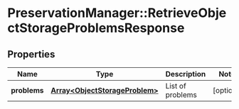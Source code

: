 # PreservationManager::RetrieveObjectStorageProblemsResponse

## Properties
Name | Type | Description | Notes
------------ | ------------- | ------------- | -------------
**problems** | [**Array&lt;ObjectStorageProblem&gt;**](ObjectStorageProblem.md) | List of problems | [optional] 


